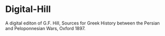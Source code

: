 # Digital-Hill
A digital editon of G.F. Hill, Sources for Greek History between the Persian and Peloponnesian Wars, Oxford 1897.

